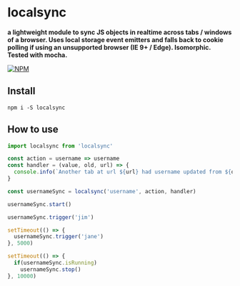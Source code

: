# localsync

**a lightweight module to sync JS objects in realtime across tabs / windows of a browser. Uses local storage event emitters and falls back to cookie polling if using an unsupported browser (IE 9+ / Edge). Isomorphic. Tested with mocha.**

[![NPM](https://nodei.co/npm/localsync.png?stars=true&downloads=true)](https://nodei.co/npm/localsync/)

## Install

`npm i -S localsync`


## How to use

```js
import localsync from 'localsync'

const action = username => username
const handler = (value, old, url) => {
  console.info(`Another tab at url ${url} had username updated from ${old.username} to ${value.username}.`)
}

const usernameSync = localsync('username', action, handler)

usernameSync.start()

usernameSync.trigger('jim')

setTimeout(() => {
  usernameSync.trigger('jane')
}, 5000)

setTimeout(() => {
  if(usernameSync.isRunning)
    usernameSync.stop()
}, 10000)
```
